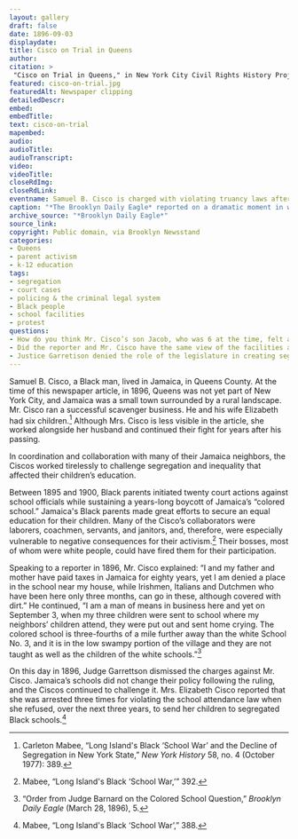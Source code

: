 ```yaml
--- 
layout: gallery
draft: false
date: 1896-09-03
displaydate: 
title: Cisco on Trial in Queens
author: 
citation: >
 "Cisco on Trial in Queens," in New York City Civil Rights History Project, Accessed: [Month Day, Year], https://nyccivilrightshistory.org/gallery/cisco-on-trial.
featured: cisco-on-trial.jpg
featuredAlt: Newspaper clipping
detailedDescr: 
embed: 
embedTitle: 
text: cisco-on-trial
mapembed: 
audio: 
audioTitle: 
audioTranscript: 
video: 
videoTitle: 
closeRdImg: 
closeRdLink: 
eventname: Samuel B. Cisco is charged with violating truancy laws after refusing to send his children to a segregated school. 
caption: "*The Brooklyn Daily Eagle* reported on a dramatic moment in what it later called the “Jamaica school wars.” Samuel B. Cisco tried to enroll his children, who were Black, in the local segregated white public school. White school administrators denied them admission. Mr. Cisco then refused to send his children to the segregated “colored” school. Officials responded by charging him with violating New York’s law requiring school attendance for children."
archive_source: "*Brooklyn Daily Eagle*"
source_link: 
copyright: Public domain, via Brooklyn Newsstand
categories: 
- Queens
- parent activism
- k-12 education
tags: 
- segregation
- court cases
- policing & the criminal legal system
- Black people
- school facilities
- protest
questions:
- How do you think Mr. Cisco’s son Jacob, who was 6 at the time, felt about his father’s protest? 
- Did the reporter and Mr. Cisco have the same view of the facilities available at the “colored” school? 
- Justice Garretison denied the role of the legislature in creating segregation. On what grounds did he base this decision? How did his reasoning support continued segregation?
--- 
```


Samuel B. Cisco, a Black man, lived in Jamaica, in Queens County. At the time of this newspaper article, in 1896, Queens was not yet part of New York City, and Jamaica was a small town surrounded by a rural landscape. Mr. Cisco ran a successful scavenger business. He and his wife Elizabeth had six children.[^1] Although Mrs. Cisco is less visible in the article, she worked alongside her husband and continued their fight for years after his passing.

In coordination and collaboration with many of their Jamaica neighbors, the Ciscos worked tirelessly to challenge segregation and inequality that affected their children’s education.

Between 1895 and 1900, Black parents initiated twenty court actions against school officials while sustaining a years-long boycott of Jamaica’s “colored school.” Jamaica's Black parents made great efforts to secure an equal education for their children. Many of the Cisco’s collaborators were laborers, coachmen, servants, and janitors, and, therefore, were especially vulnerable to negative consequences for their activism.[^2] Their bosses, most of whom were white people, could have fired them for their participation.

Speaking to a reporter in 1896, Mr. Cisco explained: “I and my father and mother have paid taxes in Jamaica for eighty years, yet I am denied a place in the school near my house, while Irishmen, Italians and Dutchmen who have been here only three months, can go in these, although covered with dirt.” He continued, “I am a man of means in business here and yet on September 3, when my three children were sent to school where my neighbors’ children attend, they were put out and sent home crying. The colored school is three-fourths of a mile further away than the white School No. 3, and it is in the low swampy portion of the village and they are not taught as well as the children of the white schools.”[^3]

On this day in 1896, Judge Garrettson dismissed the charges against Mr. Cisco. Jamaica’s schools did not change their policy following the ruling, and the Ciscos continued to challenge it. Mrs. Elizabeth Cisco reported that she was arrested three times for violating the school attendance law when she refused, over the next three years, to send her children to segregated Black schools.[^4]

[^1]: Carleton Mabee, “Long Island's Black ‘School War’ and the Decline of Segregation in New York State,” *New York History* 58, no. 4 (October 1977): 389.

[^2]: Mabee, “Long Island's Black ‘School War,’” 392.

[^3]: “Order from Judge Barnard on the Colored School Question,” *Brooklyn Daily Eagle* (March 28, 1896), 5.

[^4]: Mabee, “Long Island's Black ‘School War’,” 388.
